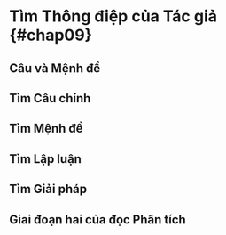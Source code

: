 
# Tìm Thông điệp của Tác giả {#chap09}

## Câu và Mệnh đề

## Tìm Câu chính

## Tìm Mệnh đề

## Tìm Lập luận

## Tìm Giải pháp

## Giai đoạn hai của đọc Phân tích
